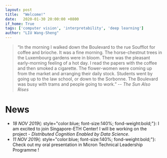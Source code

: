 ```yaml
---
layout: post
title:  "Welcome!"
date:   2020-01-30 20:00:00 +0800
if_home: True
tags: ['computer vision', 'interpretability', 'deep learning']
author: "LIU Wang-Sheng"
---
```

> “In the morning I walked down the Boulevard to the rue Soufflot for coffee and brioche. It was a fine morning. The horse-chestnut trees in the Luxembourg gardens were in bloom. There was the pleasant early-morning feeling of a hot day. I read the papers with the coffee and then smoked a cigarette. The flower-women were coming up from the market and arranging their daily stock. Students went by going up to the law school, or down to the Sorbonne. The Boulevard was busy with trams and people going to work.”     -- *The Sun Also Rises* 

# News
* *18 NOV 2019*{: style="color:blue; font-size:140%; fond-weight:bold;"}: I am excited to join Singapore-ETH Center! I will be working on the project - *Distributed Cognition Enabled by Data Science*.
* *11 NOV 2019*{: style="color:blue; font-size:140%; fond-weight:bold;"}: Check out my oral presentation in Micron Technical Leadership Programme !
<!-- more -->